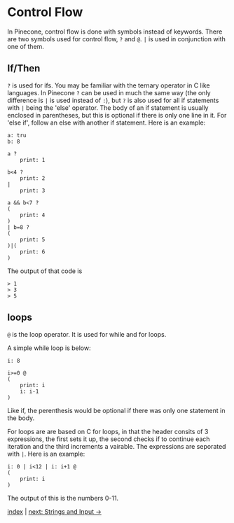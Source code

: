 # Control Flow
In Pinecone, control flow is done with symbols instead of keywords. There are two symbols used for control flow, `?` and `@`. `|` is used in conjunction with one of them.

## If/Then

`?` is used for ifs. You may be familiar with the ternary operator in C like languages. In Pinecone `?` can be used in much the same way (the only difference is `|` is used instead of `:`), but `?` is also used for all if statements with `|` being the 'else' operator. The body of an if statement is usually enclosed in parentheses, but this is optional if there is only one line in it. For 'else if', follow an else with another if statement. Here is an example:

```
a: tru
b: 8

a ?
    print: 1

b<4 ?
    print: 2
|
    print: 3

a && b<7 ?
(
    print: 4
)
| b=8 ?
(
    print: 5
)|(
    print: 6
)
```

The output of that code is

```
> 1
> 3
> 5
```

## loops

`@` is the loop operator. It is used for while and for loops.

A simple while loop is below:

```
i: 8

i>=0 @
(
    print: i
    i: i-1
)
```

Like if, the perenthesis would be optional if there was only one statement in the body.

For loops are are based on C for loops, in that the header consits of 3 expressions, the first sets it up, the second checks if to continue each iteration and the third increments a vairable. The expressions are seporated with `|`. Here is an example:

```
i: 0 | i<12 | i: i+1 @
(
    print: i
)
```

The output of this is the numbers 0-11.

[index](index.md) | [next: Strings and Input ->](3_strings_and_input.md)

